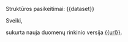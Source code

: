 Struktūros pasikeitimai: {{dataset}}

Sveiki,

sukurta nauja duomenų rinkinio versija [{{url}}]({{url}}).
